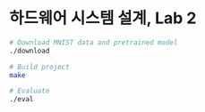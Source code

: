 하드웨어 시스템 설계, Lab 2
========

```bash
# Download MNIST data and pretrained model
./download

# Build project
make

# Evaluate
./eval
```

